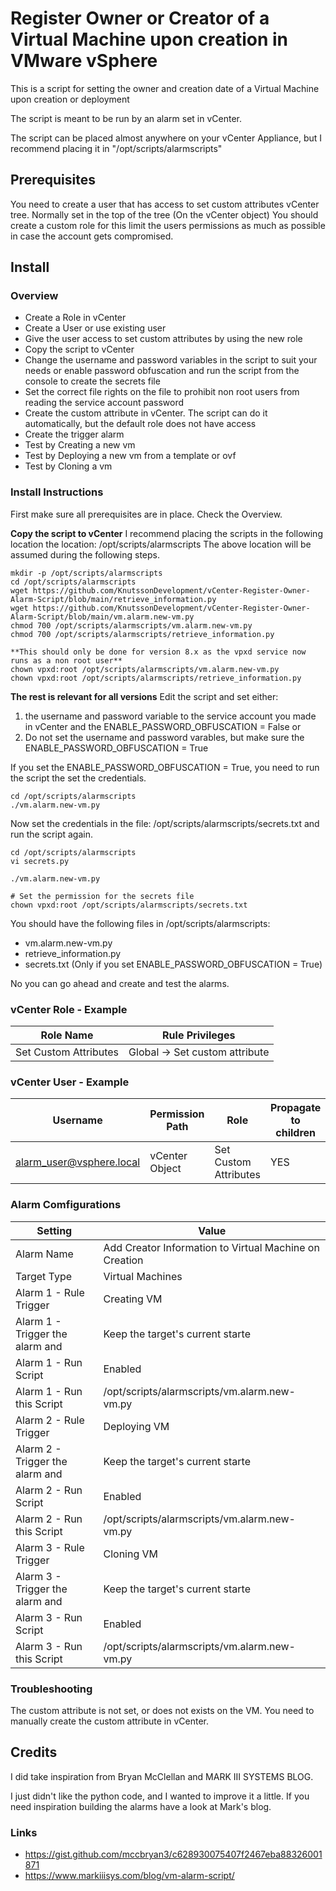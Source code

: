 # Register Owner or Creator of a Virtual Machine upon creation in VMware vSphere
This is a script for setting the owner and creation date of a Virtual Machine upon creation or deployment

The script is meant to be run by an alarm set in vCenter.

The script can be placed almost anywhere on your vCenter Appliance, but I recommend placing it in "/opt/scripts/alarmscripts"

## Prerequisites
You need to create a user that has access to set custom attributes vCenter tree. Normally set in the top of the tree (On the vCenter object) You should create a custom role for this limit the users permissions as much as possible in case the account gets compromised.

## Install
### Overview
- Create a Role in vCenter
- Create a User or use existing user
- Give the user access to set custom attributes by using the new role
- Copy the script to vCenter
- Change the username and password variables in the script to suit your needs or enable password obfuscation and run the script from the console to create the secrets file
- Set the correct file rights on the file to prohibit non root users from reading the service account password
- Create the custom attribute in vCenter. The script can do it automatically, but the default role does not have access
- Create the trigger alarm
- Test by Creating a new vm
- Test by Deploying a new vm from a template or ovf
- Test by Cloning a vm

### Install Instructions
First make sure all prerequisites are in place. Check the Overview.

**Copy the script to vCenter**
I recommend placing the scripts in the following location the location: /opt/scripts/alarmscripts
The above location will be assumed during the following steps.
```
mkdir -p /opt/scripts/alarmscripts
cd /opt/scripts/alarmscripts
wget https://github.com/KnutssonDevelopment/vCenter-Register-Owner-Alarm-Script/blob/main/retrieve_information.py
wget https://github.com/KnutssonDevelopment/vCenter-Register-Owner-Alarm-Script/blob/main/vm.alarm.new-vm.py
chmod 700 /opt/scripts/alarmscripts/vm.alarm.new-vm.py
chmod 700 /opt/scripts/alarmscripts/retrieve_information.py

**This should only be done for version 8.x as the vpxd service now runs as a non root user**
chown vpxd:root /opt/scripts/alarmscripts/vm.alarm.new-vm.py
chown vpxd:root /opt/scripts/alarmscripts/retrieve_information.py
```
**The rest is relevant for all versions**
Edit the script and set either:
1) the username and password variable to the service account you made in vCenter and the ENABLE_PASSWORD_OBFUSCATION = False
or
2) Do not set the username and password varables, but make sure the ENABLE_PASSWORD_OBFUSCATION = True

If you set the ENABLE_PASSWORD_OBFUSCATION = True, you need to run the script the set the credentials.
```
cd /opt/scripts/alarmscripts
./vm.alarm.new-vm.py
```
Now set the credentials in the file: /opt/scripts/alarmscripts/secrets.txt and run the script again.
```
cd /opt/scripts/alarmscripts
vi secrets.py

./vm.alarm.new-vm.py

# Set the permission for the secrets file
chown vpxd:root /opt/scripts/alarmscripts/secrets.txt
```

You should have the following files in /opt/scripts/alarmscripts:
- vm.alarm.new-vm.py
- retrieve_information.py
- secrets.txt (Only if you set ENABLE_PASSWORD_OBFUSCATION = True)

No you can go ahead and create and test the alarms.

### vCenter Role - Example
|Role Name|Rule Privileges|
|---------------------|------------------------------|
|Set Custom Attributes|Global -> Set custom attribute|

### vCenter User - Example
|Username|Permission Path|Role|Propagate to children|
|------------------------|--------------|---------------------|---|
|alarm_user@vsphere.local|vCenter Object|Set Custom Attributes|YES|

### Alarm Comfigurations
|Setting|Value|
|-------------------------------|--------------------------------------------------|
|Alarm Name|Add Creator Information to Virtual Machine on Creation|
|Target Type|Virtual Machines|
|Alarm 1 - Rule Trigger|Creating VM|
|Alarm 1 - Trigger the alarm and|Keep the target's current starte|
|Alarm 1 - Run Script|Enabled|
|Alarm 1 - Run this Script|/opt/scripts/alarmscripts/vm.alarm.new-vm.py|
|Alarm 2 - Rule Trigger|Deploying VM|
|Alarm 2 - Trigger the alarm and|Keep the target's current starte|
|Alarm 2 - Run Script|Enabled|
|Alarm 2 - Run this Script|/opt/scripts/alarmscripts/vm.alarm.new-vm.py|
|Alarm 3 - Rule Trigger|Cloning VM|
|Alarm 3 - Trigger the alarm and|Keep the target's current starte|
|Alarm 3 - Run Script|Enabled|
|Alarm 3 - Run this Script|/opt/scripts/alarmscripts/vm.alarm.new-vm.py|

### Troubleshooting
The custom attribute is not set, or does not exists on the VM. You need to manually create the custom attribute in vCenter.

## Credits
I did take inspiration from Bryan McClellan and MARK III SYSTEMS BLOG.

I just didn't like the python code, and I wanted to improve it a little. If you need inspiration building the alarms have a look at Mark's blog.

### Links
- https://gist.github.com/mccbryan3/c628930075407f2467eba88326001871
- https://www.markiiisys.com/blog/vm-alarm-script/


